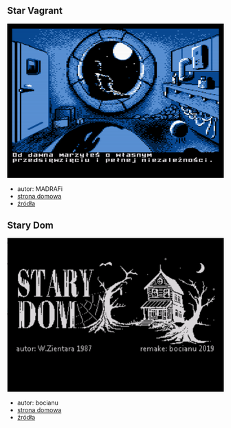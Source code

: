 #

## Star Vagrant

![StarVagrant.png](gfx/StarVagrant.png)

* autor: MADRAFi
* [strona domowa](http://madsoft.us/)
* [źródła](https://github.com/MADRAFi/StarVagrant)

## Stary Dom

![StaryDom.png](gfx/StaryDom.png)

* autor: bocianu
* [strona domowa](http://bocianu.atari.pl/blog/starydom)
* [źródła](https://gitlab.com/bocianu/oldmansion)